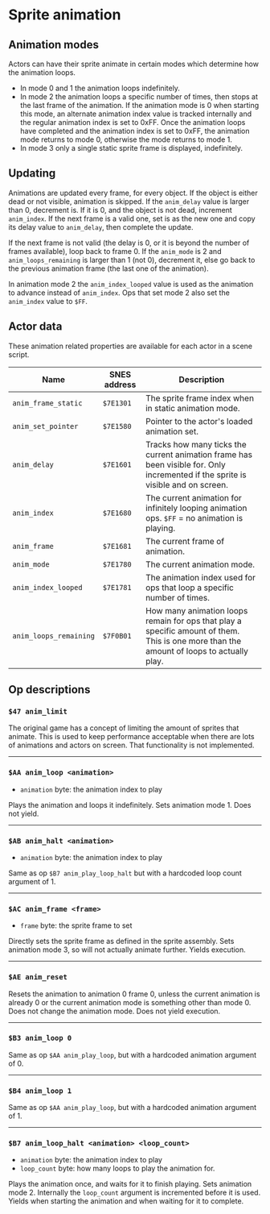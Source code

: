 # Sprite animation

## Animation modes

Actors can have their sprite animate in certain modes which determine how the animation loops.

- In mode 0 and 1 the animation loops indefinitely.
- In mode 2 the animation loops a specific number of times, then stops at the last frame of the animation. If the
animation mode is 0 when starting this mode, an alternate animation index value is tracked internally and the regular
animation index is set to 0xFF. Once the animation loops have completed and the animation index is set to 0xFF, the
animation mode returns to mode 0, otherwise the mode returns to mode 1.
- In mode 3 only a single static sprite frame is displayed, indefinitely.

## Updating

Animations are updated every frame, for every object. If the object is either dead or not visible, animation is
skipped. If the `anim_delay` value is larger than 0, decrement is. If it is 0, and the object is not dead, increment
`anim_index`. If the next frame is a valid one, set is as the new one and copy its delay value to `anim_delay`, then
complete the update.

If the next frame is not valid (the delay is 0, or it is beyond the number of frames available), loop back to frame 0.
If the `anim_mode` is 2 and `anim_loops_remaining` is larger than 1 (not 0), decrement it, else go back to the previous
animation frame (the last one of the animation).

In animation mode 2 the `anim_index_looped` value is used as the animation to advance instead of `anim_index`. Ops that set
mode 2 also set the `anim_index` value to `$FF`.

## Actor data

These animation related properties are available for each actor in a scene script.

| Name                   | SNES address | Description                                                                                                                              |
|------------------------|--------------|------------------------------------------------------------------------------------------------------------------------------------------|
| `anim_frame_static`    | `$7E1301`    | The sprite frame index when in static animation mode.                                                                                    |
| `anim_set_pointer`     | `$7E1580`    | Pointer to the actor's loaded animation set.                                                                                             |
| `anim_delay`           | `$7E1601`    | Tracks how many ticks the current animation frame has been visible for. Only incremented if the sprite is visible and on screen.         |
| `anim_index`           | `$7E1680`    | The current animation for infinitely looping animation ops. `$FF` = no animation is playing.                                             |
| `anim_frame`           | `$7E1681`    | The current frame of animation.                                                                                                          |
| `anim_mode`            | `$7E1780`    | The current animation mode.                                                                                                              |
| `anim_index_looped`    | `$7E1781`    | The animation index used for ops that loop a specific number of times.                                                                   |
| `anim_loops_remaining` | `$7F0B01`    | How many animation loops remain for ops that play a specific amount of them. This is one more than the amount of loops to actually play. |

## Op descriptions

### `$47 anim_limit`

The original game has a concept of limiting the amount of sprites that animate. This is used to keep performance
acceptable when there are lots of animations and actors on screen. That functionality is not implemented.

---

### `$AA anim_loop <animation>`

- `animation` byte: the animation index to play

Plays the animation and loops it indefinitely. Sets animation mode 1. Does not yield.

---

### `$AB anim_halt <animation>`

- `animation` byte: the animation index to play

Same as op `$B7 anim_play_loop_halt` but with a hardcoded loop count argument of 1.

---

### `$AC anim_frame <frame>`

- `frame` byte: the sprite frame to set

Directly sets the sprite frame as defined in the sprite assembly. Sets animation mode 3, so will not actually
animate further. Yields execution.

---

### `$AE anim_reset`

Resets the animation to animation 0 frame 0, unless the current animation is already 0 or the current animation mode is
something other than mode 0. Does not change the animation mode. Does not yield execution.

---

### `$B3 anim_loop 0`

Same as op `$AA anim_play_loop`, but with a hardcoded animation argument of 0.

---

### `$B4 anim_loop 1`

Same as op `$AA anim_play_loop`, but with a hardcoded animation argument of 1.

---

### `$B7 anim_loop_halt <animation> <loop_count>`

- `animation` byte: the animation index to play
- `loop_count` byte: how many loops to play the animation for.

Plays the animation once, and waits for it to finish playing. Sets animation mode 2. Internally the `loop_count`
argument is incremented before it is used. Yields when starting the animation and when waiting for it to complete.
